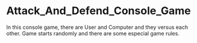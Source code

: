 # Attack_And_Defend_Console_Game
In this console game, there are User and Computer and they versus each other. Game starts randomly and there are some especial game rules.
